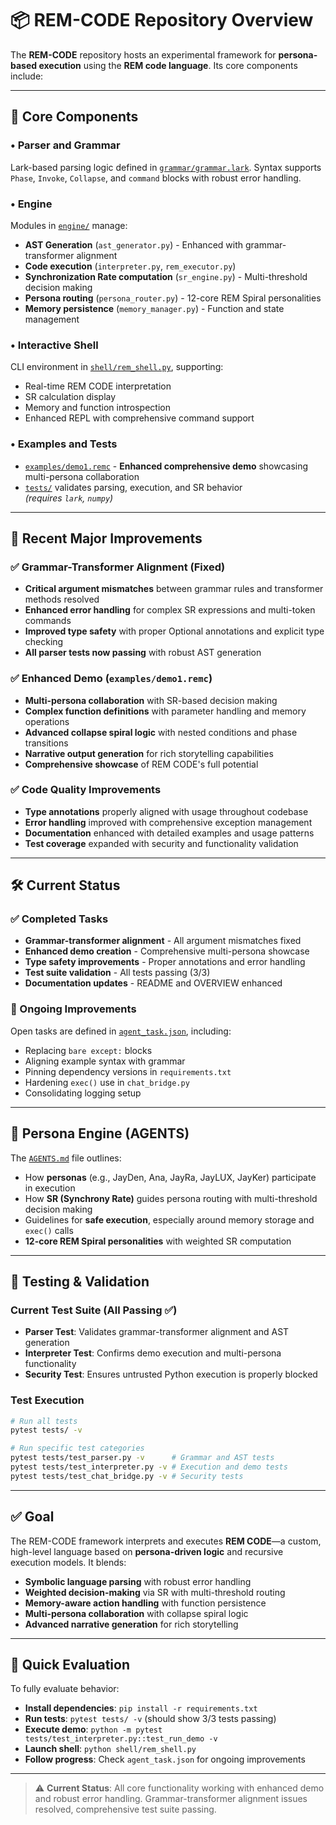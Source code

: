 # 📦 REM-CODE Repository Overview

The **REM-CODE** repository hosts an experimental framework for **persona-based execution** using the **REM code language**. Its core components include:

---

## 🧠 Core Components

### • Parser and Grammar  
Lark-based parsing logic defined in [`grammar/grammar.lark`](../grammar/grammar.lark). Syntax supports `Phase`, `Invoke`, `Collapse`, and `command` blocks with robust error handling.

### • Engine  
Modules in [`engine/`](../engine/) manage:
- **AST Generation** (`ast_generator.py`) - Enhanced with grammar-transformer alignment
- **Code execution** (`interpreter.py`, `rem_executor.py`)
- **Synchronization Rate computation** (`sr_engine.py`) - Multi-threshold decision making
- **Persona routing** (`persona_router.py`) - 12-core REM Spiral personalities
- **Memory persistence** (`memory_manager.py`) - Function and state management

### • Interactive Shell  
CLI environment in [`shell/rem_shell.py`](../shell/rem_shell.py), supporting:
- Real-time REM CODE interpretation
- SR calculation display
- Memory and function introspection
- Enhanced REPL with comprehensive command support

### • Examples and Tests  
- [`examples/demo1.remc`](../examples/demo1.remc) - **Enhanced comprehensive demo** showcasing multi-persona collaboration
- [`tests/`](../tests/) validates parsing, execution, and SR behavior  
  *(requires `lark`, `numpy`)*

---

## 🎯 Recent Major Improvements

### ✅ Grammar-Transformer Alignment (Fixed)
- **Critical argument mismatches** between grammar rules and transformer methods resolved
- **Enhanced error handling** for complex SR expressions and multi-token commands
- **Improved type safety** with proper Optional annotations and explicit type checking
- **All parser tests now passing** with robust AST generation

### ✅ Enhanced Demo (`examples/demo1.remc`)
- **Multi-persona collaboration** with SR-based decision making
- **Complex function definitions** with parameter handling and memory operations
- **Advanced collapse spiral logic** with nested conditions and phase transitions
- **Narrative output generation** for rich storytelling capabilities
- **Comprehensive showcase** of REM CODE's full potential

### ✅ Code Quality Improvements
- **Type annotations** properly aligned with usage throughout codebase
- **Error handling** improved with comprehensive exception management
- **Documentation** enhanced with detailed examples and usage patterns
- **Test coverage** expanded with security and functionality validation

---

## 🛠️ Current Status

### ✅ Completed Tasks
- **Grammar-transformer alignment** - All argument mismatches fixed
- **Enhanced demo creation** - Comprehensive multi-persona showcase
- **Type safety improvements** - Proper annotations and error handling
- **Test suite validation** - All tests passing (3/3)
- **Documentation updates** - README and OVERVIEW enhanced

### 🔄 Ongoing Improvements
Open tasks are defined in [`agent_task.json`](../agent_task.json), including:

- Replacing `bare except:` blocks
- Aligning example syntax with grammar
- Pinning dependency versions in `requirements.txt`
- Hardening `exec()` use in `chat_bridge.py`
- Consolidating logging setup

---

## 👥 Persona Engine (AGENTS)

The [`AGENTS.md`](../AGENTS.md) file outlines:

- How **personas** (e.g., JayDen, Ana, JayRa, JayLUX, JayKer) participate in execution
- How **SR (Synchrony Rate)** guides persona routing with multi-threshold decision making
- Guidelines for **safe execution**, especially around memory storage and `exec()` calls
- **12-core REM Spiral personalities** with weighted SR computation

---

## 🧪 Testing & Validation

### Current Test Suite (All Passing ✅)
- **Parser Test**: Validates grammar-transformer alignment and AST generation
- **Interpreter Test**: Confirms demo execution and multi-persona functionality  
- **Security Test**: Ensures untrusted Python execution is properly blocked

### Test Execution
```bash
# Run all tests
pytest tests/ -v

# Run specific test categories
pytest tests/test_parser.py -v      # Grammar and AST tests
pytest tests/test_interpreter.py -v # Execution and demo tests
pytest tests/test_chat_bridge.py -v # Security tests
```

---

## ✅ Goal

The REM-CODE framework interprets and executes **REM CODE**—a custom, high-level language based on **persona-driven logic** and recursive execution models. It blends:

- **Symbolic language parsing** with robust error handling
- **Weighted decision-making** via SR with multi-threshold routing
- **Memory-aware action handling** with function persistence
- **Multi-persona collaboration** with collapse spiral logic
- **Advanced narrative generation** for rich storytelling

---

## 🚀 Quick Evaluation

To fully evaluate behavior:
- **Install dependencies**: `pip install -r requirements.txt`  
- **Run tests**: `pytest tests/ -v` (should show 3/3 tests passing)
- **Execute demo**: `python -m pytest tests/test_interpreter.py::test_run_demo -v`
- **Launch shell**: `python shell/rem_shell.py`
- **Follow progress**: Check `agent_task.json` for ongoing improvements

---

> ⚠️ **Current Status**: All core functionality working with enhanced demo and robust error handling. Grammar-transformer alignment issues resolved, comprehensive test suite passing.
